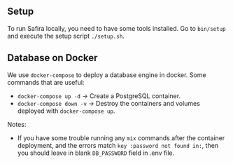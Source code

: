 ## Setup

To run Safira locally, you need to have some tools installed. Go to ```bin/setup``` and execute the setup script ```./setup.sh```.

## Database on Docker

We use ```docker-compose``` to deploy a database engine in docker.
Some commands that are useful:

  * ``` docker-compose up -d ```   -> Create a PostgreSQL container.
  * ``` docker-compose down -v ``` -> Destroy the containers and volumes deployed with ```docker-compose up```.

Notes: 
  * If you have some trouble running any ```mix``` commands after the container deployment, and the errors match ```key :password not found in:```, then you should leave in blank ```DB_PASSWORD``` field in .env file.
